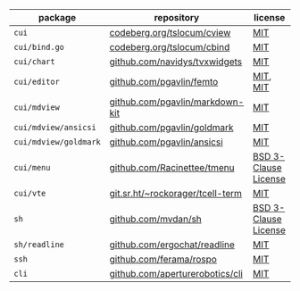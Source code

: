| package               | repository                                                                                                               | license                                                          |
|-----------------------|--------------------------------------------------------------------------------------------------------------------------|------------------------------------------------------------------|
| `cui`                 | [codeberg.org/tslocum/cview](https://codeberg.org/tslocum/cview/src/commit/242e7c1f1b61a4b3722a1afb45ca1165aefa9a59)     | [MIT](cui/LICENSE)                                               |
| `cui/bind.go`         | [codeberg.org/tslocum/cbind](https://codeberg.org/tslocum/cbind/src/commit/5cd49d3cfccbe4eefaab8a5282826aa95100aa42)     | [MIT](cui/LICENSE)                                               |
| `cui/chart`           | [github.com/navidys/tvxwidgets](https://github.com/navidys/tvxwidgets/tree/96bcc0450684693eebd4f8e3e95fcc40eae2dbaa)     | [MIT](cui/chart/LICENSE)                                         |
| `cui/editor`          | [github.com/pgavlin/femto](https://github.com/pgavlin/femto/tree/0c9d20f9cac4e331c04ec606b7e19b6f1cdef1d6)               | [MIT](cui/editor/LICENSE), [MIT](cui/editor/LICENSE-THIRD-PARTY) |
| `cui/mdview`          | [github.com/pgavlin/markdown-kit](https://github.com/pgavlin/markdown-kit/tree/66ecaafef0ad624053b5af34ab6ccd2d5decd346) | [MIT](cui/mdview/LICENSE)                                        |
| `cui/mdview/ansicsi`  | [github.com/pgavlin/goldmark](https://github.com/pgavlin/goldmark/tree/16f491902b32c1c2e69338901345437fe7941994)         | [MIT](cui/mdview/goldmark/LICENSE)                               |
| `cui/mdview/goldmark` | [github.com/pgavlin/ansicsi](https://github.com/pgavlin/ansicsi/tree/facca45e1fdd49597df2e140719162c9aef639d1)           | [MIT](cui/mdview/ansicsi/LICENSE)                                |
| `cui/menu`            | [github.com/Racinettee/tmenu](https://github.com/Racinettee/tmenu/tree/73ccc3e8d2b648710839be343c76bd8d5a921188)         | [BSD 3-Clause License](cui/menu/LICENSE)                         |
| `cui/vte`             | [git.sr.ht/~rockorager/tcell-term](https://git.sr.ht/~rockorager/tcell-term/refs/v0.10.0)                                | [MIT](cui/vte/LICENSE)                                           |
| `sh`                  | [github.com/mvdan/sh](https://github.com/mvdan/sh/tree/v3.12.0)                                                          | [BSD 3-Clause License](sh/interp/LICENSE)                        |
| `sh/readline`         | [github.com/ergochat/readline](https://github.com/ergochat/readline/tree/16c2b715d64d44ca79cc211873c4492404cd0bd1)       | [MIT](sh/readline/LICENSE)                                       |
| `ssh`                 | [github.com/ferama/rospo](https://github.com/ferama/rospo/tree/v0.15.0)                                                  | [MIT](ssh/LICENSE)                                               |
| `cli`                 | [github.com/aperturerobotics/cli](https://github.com/aperturerobotics/cli/tree/e94e49de9c89861f2331e136f0d7492ec6c63098) | [MIT](cli/LICENSE)                                               |